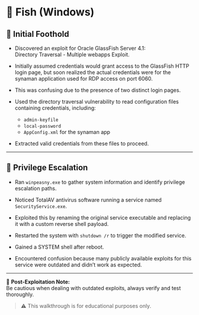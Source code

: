 # 🏴 Fish (Windows)

## 🧠 Initial Foothold

- Discovered an exploit for Oracle GlassFish Server 4.1:  
  Directory Traversal - Multiple webapps Exploit.

- Initially assumed credentials would grant access to the GlassFish HTTP login page, but soon realized the actual credentials were for the synaman application used for RDP access on port 6060.

- This was confusing due to the presence of two distinct login pages.

- Used the directory traversal vulnerability to read configuration files containing credentials, including:  
  - `admin-keyfile`  
  - `local-password`  
  - `AppConfig.xml` for the synaman app

- Extracted valid credentials from these files to proceed.

---

## 🚀 Privilege Escalation

- Ran `winpeasny.exe` to gather system information and identify privilege escalation paths.

- Noticed TotalAV antivirus software running a service named `SecurityService.exe`.

- Exploited this by renaming the original service executable and replacing it with a custom reverse shell payload.

- Restarted the system with `shutdown /r` to trigger the modified service.

- Gained a SYSTEM shell after reboot.

- Encountered confusion because many publicly available exploits for this service were outdated and didn’t work as expected.

---

🧼 **Post-Exploitation Note:**  
Be cautious when dealing with outdated exploits, always verify and test thoroughly.

> ⚠️ This walkthrough is for educational purposes only.
